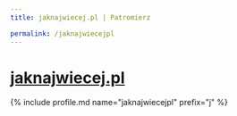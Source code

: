 ```yaml
---
title: jaknajwiecej.pl | Patromierz

permalink: /jaknajwiecejpl
---
```


# [jaknajwiecej.pl](https://patronite.pl/jaknajwiecejpl)

{% include profile.md name="jaknajwiecejpl" prefix="j" %}
